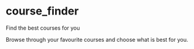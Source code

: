# course_finder

Find the best courses for you

Browse through your favourite courses and choose what is best for you.

